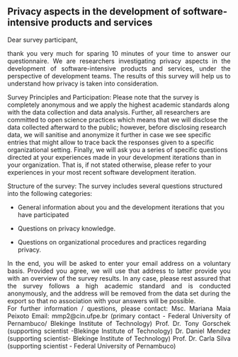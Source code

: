 ## Privacy aspects in the development of software-intensive products and services

Dear survey participant, 
<div style="text-align: justify">
thank you very much for sparing 10 minutes of your time to answer our questionnaire. We are researchers investigating privacy aspects in the development of software-intensive products and services, under the perspective of development teams. The results of this survey will help us to understand how privacy is taken into consideration.</div>

Survey Principles and Participation: Please note that the survey is completely anonymous and we apply the highest academic standards along with the data collection and data analysis. Further, all researchers are committed to open science practices which means that we will disclose the data collected afterward to the public; however, before disclosing research data, we will sanitise and anonymize it further in case we see specific entries that might allow to trace back the responses given to a specific organizational setting. Finally, we will ask you a series of specific questions directed at your experiences made in your development iterations than in your organization. That is, if not stated otherwise, please refer to your experiences in your most recent software development iteration. 

Structure of the survey: The survey includes several questions structured into the following categories: 

- General information about you and the development iterations that you have participated

- Questions on privacy knowledge. 

- Questions on organizational procedures and practices regarding privacy.

 

<div style="text-align: justify">In the end, you will be asked to enter your email address on a voluntary basis. Provided you agree, we will use that address to latter provide you with an overview of the survey results. In any case, please rest assured that the survey follows a high academic standard and is conducted anonymously, and the address will be removed from the data set during the export so that no association with your answers will be possible. </div>
 
<div style="text-align: justify">For further information / questions, please contact:
Msc. Mariana Maia Peixoto 
Email: mmp2@cin.ufpe.br (primary contact - Federal University of Pernambuco/ Blekinge Institute of Technology)
Prof. Dr. Tony Gorschek (supporting scientist -Blekinge Institute of Technology) 
Dr. Daniel Mendez (supporting scientist- Blekinge Institute of Technology)
Prof. Dr. Carla Silva (supporting scientist - Federal University of Pernambuco)   </div>


 

 

